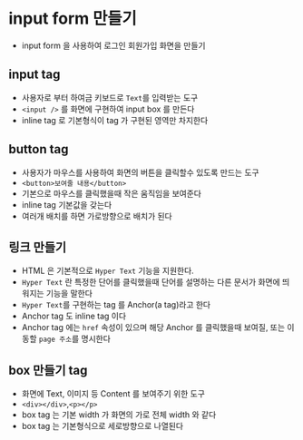 # input form 만들기

- input form 을 사용하여 로그인 회원가입 화면을 만들기

## input tag

- 사용자로 부터 하여금 키보드로 `Text`를 입력받는 도구
- `<input />` 를 화면에 구현하여 input box 를 만든다
- inline tag 로 기본형식이 tag 가 구현된 영역만 차지한다

## button tag

- 사용자가 마우스를 사용하여 화면의 버튼을 클릭할수 있도록 만드는 도구
- `<button>보여줄 내용</button>`
- 기본으로 마우스를 클릭했을때 작은 움직임을 보여준다
- inline tag 기본값을 갖는다
- 여러개 배치를 하면 가로방향으로 배치가 된다

## 링크 만들기

- HTML 은 기본적으로 `Hyper Text` 기능을 지원한다.
- `Hyper Text` 란 특정한 단어를 클릭했을때 단어를 설명하는 다른 문서가 화면에 띄워지는 기능을 말한다
- `Hyper Text`를 구현하는 tag 를 Anchor(a tag)라고 한다
- Anchor tag 도 inline tag 이다
- Anchor tag 에는 `href` 속성이 있으며 해당 Anchor 를 클릭했을때 보여질, 또는 이동할 `page 주소`를 명시한다

## box 만들기 tag

- 화면에 Text, 이미지 등 Content 를 보여주기 위한 도구
- `<div></div>`,`<p></p>`
- box tag 는 기본 width 가 화면의 가로 전체 width 와 같다
- box tag 는 기본형식으로 세로방향으로 나열된다
